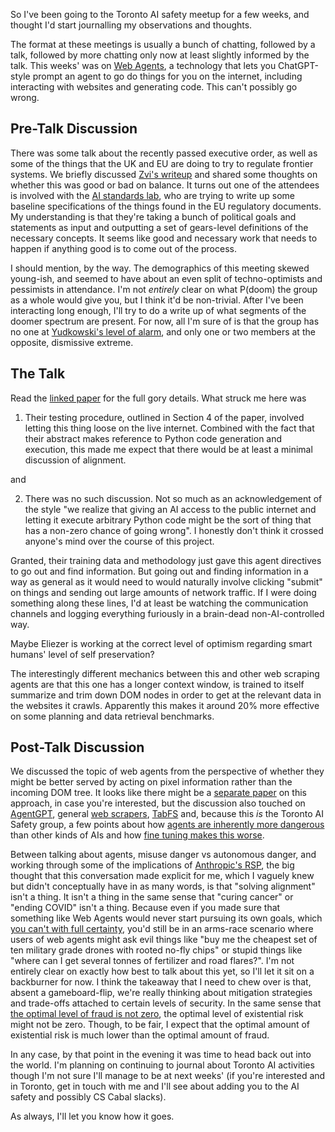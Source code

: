So I've been going to the Toronto AI safety meetup for a few weeks, and thought I'd start journalling my observations and thoughts.

The format at these meetings is usually a bunch of chatting, followed by a talk, followed by more chatting only now at least slightly informed by the talk. This weeks' was on [Web Agents](https://arxiv.org/abs/2307.12856), a technology that lets you ChatGPT-style prompt an agent to go do things for you on the internet, including interacting with websites and generating code. This can't possibly go wrong.

## Pre-Talk Discussion

There was some talk about the recently passed executive order, as well as some of the things that the UK and EU are doing to try to regulate frontier systems. We briefly discussed [Zvi's writeup](https://www.lesswrong.com/posts/PvBpRu354uG7ypwRP/on-the-executive-order) and shared some thoughts on whether this was good or bad on balance. It turns out one of the attendees is involved with the [AI standards lab](https://www.aistandardslab.org/), who are trying to write up some baseline specifications of the things found in the EU regulatory documents. My understanding is that they're taking a bunch of political goals and statements as input and outputting a set of gears-level definitions of the necessary concepts. It seems like good and necessary work that needs to happen if anything good is to come out of the process.

I should mention, by the way. The demographics of this meeting skewed young-ish, and seemed to have about an even split of techno-optimists and pessimists in attendance. I'm not _entirely_ clear on what P(doom) the group as a whole would give you, but I think it'd be non-trivial. After I've been interacting long enough, I'll try to do a write up of what segments of the doomer spectrum are present. For now, all I'm sure of is that the group has no one at [Yudkowski's level of alarm](https://www.lesswrong.com/posts/uMQ3cqWDPHhjtiesc/agi-ruin-a-list-of-lethalities), and only one or two members at the opposite, dismissive extreme.

## The Talk

Read the [linked paper](https://arxiv.org/abs/2307.12856) for the full gory details. What struck me here was

1. Their testing procedure, outlined in Section 4 of the paper, involved letting this thing loose on the live internet. Combined with the fact that their abstract makes reference to Python code generation and execution, this made me expect that there would be at least a minimal discussion of alignment.

and

2. There was no such discussion. Not so much as an acknowledgement of the style "we realize that giving an AI access to the public internet and letting it execute arbitrary Python code might be the sort of thing that has a non-zero chance of going wrong". I honestly don't think it crossed anyone's mind over the course of this project.

Granted, their training data and methodology just gave this agent directives to go out and find information. But going out and finding information in a way as general as it would need to would naturally involve clicking "submit" on things and sending out large amounts of network traffic. If I were doing something along these lines, I'd at least be watching the communication channels and logging everything furiously in a brain-dead non-AI-controlled way.

Maybe Eliezer is working at the correct level of optimism regarding smart humans' level of self preservation?

The interestingly different mechanics between this and other web scraping agents are that this one has a longer context window, is trained to itself summarize and trim down DOM nodes in order to get at the relevant data in the websites it crawls. Apparently this makes it around 20% more effective on some planning and data retrieval benchmarks.

## Post-Talk Discussion

We discussed the topic of web agents from the perspective of whether they might be better served by acting on pixel information rather than the incoming DOM tree. It looks like there might be a [separate paper](https://arxiv.org/abs/2305.11854) on this approach, in case you're interested, but the discussion also touched on [AgentGPT](https://agentgpt.reworkd.ai/), general [web scrapers](https://brightdata.com/), [TabFS](https://omar.website/tabfs/#evaluate-javascript-on-a-page--watch-expressions-demohttpstwittercomrsnousstatus1364008241588363264) and, because this _is_ the Toronto AI Safety group, a few points about how [agents are inherently more dangerous](https://arxiv.org/abs/2302.10329) than other kinds of AIs and how [fine tuning makes this worse](https://arxiv.org/abs/2310.03693).

Between talking about agents, misuse danger vs autonomous danger, and working through some of the implications of [Anthropic's RSP](https://www-files.anthropic.com/production/files/responsible-scaling-policy-1.0.pdf), the big thought that this conversation made explicit for me, which I vaguely knew but didn't conceptually have in as many words, is that "solving alignment" isn't a thing. It isn't a thing in the same sense that "curing cancer" or "ending COVID" isn't a thing. Because even if you made sure that something like Web Agents would never start pursuing its own goals, which [you can't with full certainty](https://www.astralcodexten.com/p/deceptively-aligned-mesa-optimizers), you'd still be in an arms-race scenario where users of web agents might ask evil things like "buy me the cheapest set of ten military grade drones with rooted no-fly chips" or stupid things like "where can I get several tonnes of fertilizer and road flares?". I'm not entirely clear on exactly how best to talk about this yet, so I'll let it sit on a backburner for now. I think the takeaway that I need to chew over is that, absent a gameboard-flip, we're really thinking about mitigation strategies and trade-offs attached to certain levels of security. In the same sense that [the optimal level of fraud is not zero](https://www.astralcodexten.com/i/123307142/the-optimal-amount-of-bad-thing-is-not-zero), the optimal level of existential risk might not be zero. Though, to be fair, I expect that the optimal amount of existential risk is much lower than the optimal amount of fraud.

In any case, by that point in the evening it was time to head back out into the world. I'm planning on continuing to journal about Toronto AI activities though I'm not sure I'll manage to be at next weeks' (if you're interested and in Toronto, get in touch with me and I'll see about adding you to the AI safety and possibly CS Cabal slacks).

As always, I'll let you know how it goes.

